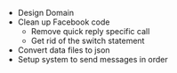  - Design Domain
 - Clean up Facebook code
     - Remove quick reply specific call
     - Get rid of the switch statement
 - Convert data files to json
 - Setup system to send messages in order
